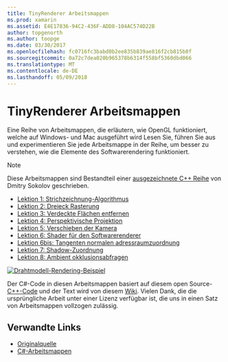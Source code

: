 ```yaml
---
title: TinyRenderer Arbeitsmappen
ms.prod: xamarin
ms.assetid: E4E17836-94C2-436F-ADD8-104AC574D22B
author: topgenorth
ms.author: toopge
ms.date: 03/30/2017
ms.openlocfilehash: fc0716fc3babd0b2ee835b839ae816f2cb815b0f
ms.sourcegitcommit: 0a72c7dea020b965378b6314f558bf5360dbd066
ms.translationtype: MT
ms.contentlocale: de-DE
ms.lasthandoff: 05/09/2018
---
```

# <a name="tinyrenderer-workbooks"></a>TinyRenderer Arbeitsmappen

Eine Reihe von Arbeitsmappen, die erläutern, wie OpenGL funktioniert, welche auf Windows- und Mac ausgeführt wird Lesen Sie, führen Sie aus und experimentieren Sie jede Arbeitsmappe in der Reihe, um besser zu verstehen, wie die Elemente des Softwarerendering funktioniert.

> [!NOTE]
> Diese Arbeitsmappen sind Bestandteil einer [ausgezeichnete C++ Reihe](https://github.com/ssloy/tinyrenderer/wiki) von Dmitry Sokolov geschrieben.

-    [Lektion 1: Strichzeichnung-Algorithmus](https://developer.xamarin.com/workbooks/graphics/tiny-renderer/lesson1.workbook)
-    [Lektion 2: Dreieck Rasterung](https://developer.xamarin.com/workbooks/graphics/tiny-renderer/lesson2.workbook)
-    [Lektion 3: Verdeckte Flächen entfernen](https://developer.xamarin.com/workbooks/graphics/tiny-renderer/lesson3.workbook)
-    [Lektion 4: Perspektivische Projektion](https://developer.xamarin.com/workbooks/graphics/tiny-renderer/lesson4.workbook)
-    [Lektion 5: Verschieben der Kamera](https://developer.xamarin.com/workbooks/graphics/tiny-renderer/lesson5.workbook)
-    [Lektion 6: Shader für den Softwarerenderer](https://developer.xamarin.com/workbooks/graphics/tiny-renderer/lesson6.workbook)
-    [Lektion 6bis: Tangenten normalen adressraumzuordnung](https://developer.xamarin.com/workbooks/graphics/tiny-renderer/lesson6bis.workbook)
-    [Lektion 7: Shadow-Zuordnung](https://developer.xamarin.com/workbooks/graphics/tiny-renderer/lesson7.workbook)
-    [Lektion 8: Ambient okklusionsabfragen](https://developer.xamarin.com/workbooks/graphics/tiny-renderer/lesson8.workbook)

[![](tinyrenderer-images/tinyrenderer-sml.png "Drahtmodell-Rendering-Beispiel")](tinyrenderer-images/tinyrenderer.png#lightbox)

Der C#-Code in diesen Arbeitsmappen basiert auf diesem open Source- [C++-Code](https://github.com/ssloy/tinyrenderer) und der Text wird von diesem [Wiki](https://github.com/ssloy/tinyrenderer/wiki/). Vielen Dank, die die ursprüngliche Arbeit unter einer Lizenz verfügbar ist, die uns in einen Satz von Arbeitsmappen vollzogen zulässig.


## <a name="related-links"></a>Verwandte Links

- [Originalquelle](https://github.com/ssloy/tinyrenderer/blob/master/README.md)
- [C#-Arbeitsmappen](https://github.com/xamarin/Workbooks/tree/master/graphics/tiny-renderer)
